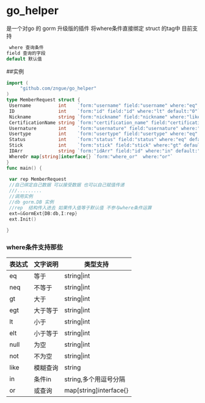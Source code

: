 # go_helper

是一个对go 的 gorm 升级版的插件 将where条件直接绑定 struct 的tag中 目前支持

```go
 where 查询条件
field 查询的字段
default 默认值
```
##实例
    
   ```go
import (
        "github.com/zngue/go_helper"
)
type MemberRequest struct {
    Username          int    `form:"username" field:"username" where:"eq" default:"-1"`
    ID                int    `form:"id" field:"id" where:"lt" default:"0"`
    Nickname          string `form:"nickname" field:"nickname" where:"like" default:""`
    CertificationName string `form:"certification_name" field:"certification_name" where:"like" default:""`
    Usernature        int    `form:"usernature" field:"usernature" where:"eq" default:"-1"`
    Usertype          int    `form:"usertype" field:"usertype" where:"eq" default:"-1"`
    Status            int    `form:"status" field:"status" where:"eq" default:"-1"`
    Stick             int    `form:"stick" field:"stick" where:"gt" default:"-1"`
    IDArr             string `form:"idArr" field:"id" where:"in" default:""`
    WhereOr	map[string]interface{} `form:"where_or"  where:"or"`
}
func main() {
    
	var rep MemberRequest
	//自己绑定自己数据 可以接受数据 也可以自己赋值传递
	///.........
	//调用实例
	//db gorm.DB 实例
	//rep  结构传入进去 如果传入值等于默认值 不参与where条件运算
	ext=&GormExt{DB:db,I:rep}
	ext.Init()
	
}

```

### where条件支持那些
<table>
<tbody>
    <tr>
        <th>表达式</th><th>文字说明</th><th>类型支持</th>
    </tr>
</tbody>
    <tr>
        <td>eq</td>
        <td>等于</td>
        <td>string|int</td>
    </tr>
<tr>
        <td>neq</td>
        <td>不等于</td>
<td>string|int</td>
    </tr>
<tr>
        <td>gt</td>
        <td>大于</td>
<td>string|int</td>
    </tr>
<tr>
        <td>egt</td>
        <td>大于等于</td>
        <td>string|int</td>

<tr>
        <td>lt</td>
        <td>小于</td>
        <td>string|int</td>
    </tr>
<tr>
        <td>elt</td>
        <td>小于等于</td>
        <td>string|int</td>
    </tr>
<tr>
        <td>null</td>
        <td>为空</td>
        <td>string|int</td>
    </tr>
<tr>
        <td>not</td>
        <td>不为空</td>
        <td>string|int</td>
    </tr>
<tr>
        <td>like</td>
        <td>模糊查询</td>
        <td>string</td>
    </tr>
<tr>
        <td>in</td>
        <td>条件in</td>
        <td>string,多个用逗号分隔</td>
    </tr>
<tr>
        <td>or</td>
        <td>或查询</td>
        <td>map[string]interface{}</td>
    </tr>

</table>
